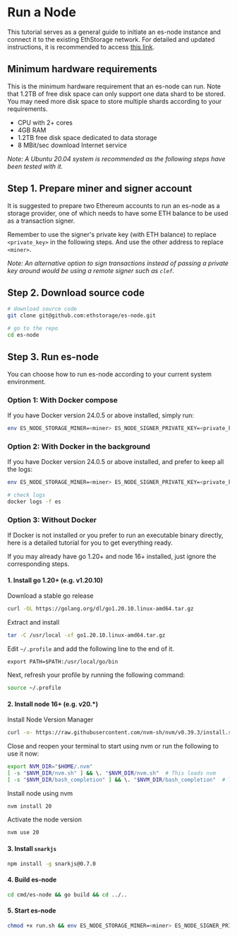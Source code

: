 # Run a Node

This tutorial serves as a general guide to initiate an es-node instance and connect it to the existing EthStorage network. For detailed and updated instructions, it is recommended to access [this link](https://github.com/ethstorage/es-node#es-node).

## Minimum hardware requirements

This is the minimum hardware requirement that an es-node can run. Note that 1.2TB of free disk space can only support one data shard to be stored. You may need more disk space to store multiple shards according to your requirements. 

- CPU with 2+ cores
- 4GB RAM
- 1.2TB free disk space dedicated to data storage
- 8 MBit/sec download Internet service

_Note: A Ubuntu 20.04 system is recommended as the following steps have been tested with it._

## Step 1. Prepare miner and signer account

It is suggested to prepare two Ethereum accounts to run an es-node as a storage provider, one of which needs to have some ETH balance to be used as a transaction signer.

Remember to use the signer's private key (with ETH balance) to replace `<private_key>` in the following steps. And use the other address to replace `<miner>`.

_Note: An alternative option to sign transactions instead of passing a private key around would be using a remote signer such as `clef`._

## Step 2. Download source code
```sh
# download source code
git clone git@github.com:ethstorage/es-node.git

# go to the repo
cd es-node
```
## Step 3. Run es-node

You can choose how to run es-node according to your current system environment. 

### Option 1: With Docker compose

If you have Docker version 24.0.5 or above installed, simply run:
```sh
env ES_NODE_STORAGE_MINER=<miner> ES_NODE_SIGNER_PRIVATE_KEY=<private_key> docker compose up 
```
### Option 2: With Docker in the background

If you have Docker version 24.0.5 or above installed, and prefer to keep all the logs:

```sh
env ES_NODE_STORAGE_MINER=<miner> ES_NODE_SIGNER_PRIVATE_KEY=<private_key> ./run-docker.sh

# check logs
docker logs -f es 
```
### Option 3: Without Docker

If Docker is not installed or you prefer to run an executable binary directly, here is a detailed tutorial for you to get everything ready. 

If you may already have go 1.20+ and node 16+ installed, just ignore the corresponding steps.

#### 1. Install go 1.20+ (e.g. v1.20.10)

Download a stable go release
```sh
curl -OL https://golang.org/dl/go1.20.10.linux-amd64.tar.gz
```
Extract and install
```sh
tar -C /usr/local -xf go1.20.10.linux-amd64.tar.gz
```
Edit `~/.profile` and add the following line to the end of it.
```
export PATH=$PATH:/usr/local/go/bin
```
Next, refresh your profile by running the following command:
```sh
source ~/.profile
```
#### 2. Install node 16+ (e.g. v20.*)

Install Node Version Manager
```sh
curl -o- https://raw.githubusercontent.com/nvm-sh/nvm/v0.39.3/install.sh | bash
```
Close and reopen your terminal to start using nvm or run the following to use it now:
```sh
export NVM_DIR="$HOME/.nvm"
[ -s "$NVM_DIR/nvm.sh" ] && \. "$NVM_DIR/nvm.sh"  # This loads nvm
[ -s "$NVM_DIR/bash_completion" ] && \. "$NVM_DIR/bash_completion"  # This loads nvm bash_completion
```
Install node using nvm
```sh
nvm install 20
```
Activate the node version
```sh
nvm use 20
```
#### 3. Install `snarkjs`
```sh
npm install -g snarkjs@0.7.0
```
#### 4. Build es-node
```sh
cd cmd/es-node && go build && cd ../..
```
#### 5. Start es-node
```sh
chmod +x run.sh && env ES_NODE_STORAGE_MINER=<miner> ES_NODE_SIGNER_PRIVATE_KEY=<private_key> ./run.sh
```